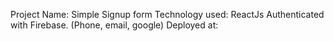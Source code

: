 Project Name: Simple Signup form
Technology used: ReactJs
Authenticated with Firebase. (Phone, email, google)
Deployed at: 
